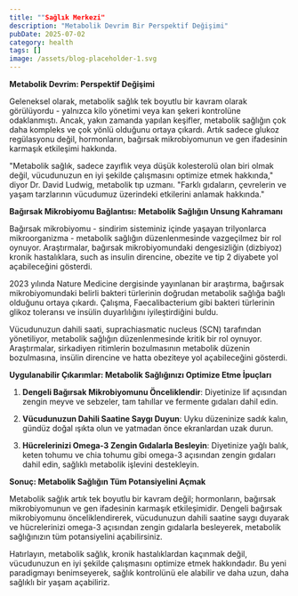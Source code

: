 ```yaml
---
title: ""Sağlık Merkezi"
description: "Metabolik Devrim Bir Perspektif Değişimi"
pubDate: 2025-07-02
category: health
tags: []
image: /assets/blog-placeholder-1.svg
---
```


**Metabolik Devrim: Perspektif Değişimi**

Geleneksel olarak, metabolik sağlık tek boyutlu bir kavram olarak görülüyordu - yalnızca kilo yönetimi veya kan şekeri kontrolüne odaklanmıştı. Ancak, yakın zamanda yapılan keşifler, metabolik sağlığın çok daha kompleks ve çok yönlü olduğunu ortaya çıkardı. Artık sadece glukoz regülasyonu değil, hormonların, bağırsak mikrobiyomunun ve gen ifadesinin karmaşık etkileşimi hakkında.

"Metabolik sağlık, sadece zayıflık veya düşük kolesterolü olan biri olmak değil, vücudunuzun en iyi şekilde çalışmasını optimize etmek hakkında," diyor Dr. David Ludwig, metabolik tıp uzmanı. "Farklı gıdaların, çevrelerin ve yaşam tarzlarının vücudumuz üzerindeki etkilerini anlamak hakkında."

**Bağırsak Mikrobiyomu Bağlantısı: Metabolik Sağlığın Unsung Kahramanı**

Bağırsak mikrobiyomu - sindirim sisteminiz içinde yaşayan trilyonlarca mikroorganizma - metabolik sağlığın düzenlenmesinde vazgeçilmez bir rol oynuyor. Araştırmalar, bağırsak mikrobiyomundaki dengesizliğin (dizbiyoz) kronik hastalıklara, such as insulin direncine, obezite ve tip 2 diyabete yol açabileceğini gösterdi.

2023 yılında Nature Medicine dergisinde yayınlanan bir araştırma, bağırsak mikrobiyomundaki belirli bakteri türlerinin doğrudan metabolik sağlığa bağlı olduğunu ortaya çıkardı. Çalışma, Faecalibacterium gibi bakteri türlerinin glikoz toleransı ve insülin duyarlılığını iyileştirdiğini buldu.

Vücudunuzun dahili saati, suprachiasmatic nucleus (SCN) tarafından yönetiliyor, metabolik sağlığın düzenlenmesinde kritik bir rol oynuyor. Araştırmalar, sirkadiyen ritimlerin bozulmasının metabolik düzenin bozulmasına, insülin direncine ve hatta obeziteye yol açabileceğini gösterdi.

**Uygulanabilir Çıkarımlar: Metabolik Sağlığınızı Optimize Etme İpuçları**

1. **Dengeli Bağırsak Mikrobiyomunu Önceliklendir**: Diyetinize lif açısından zengin meyve ve sebzeler, tam tahıllar ve fermente gıdaları dahil edin.

2. **Vücudunuzun Dahili Saatine Saygı Duyun**: Uyku düzeninize sadık kalın, gündüz doğal ışıkta olun ve yatmadan önce ekranlardan uzak durun.

3. **Hücrelerinizi Omega-3 Zengin Gıdalarla Besleyin**: Diyetinize yağlı balık, keten tohumu ve chia tohumu gibi omega-3 açısından zengin gıdaları dahil edin, sağlıklı metabolik işlevini destekleyin.

**Sonuç: Metabolik Sağlığın Tüm Potansiyelini Açmak**

Metabolik sağlık artık tek boyutlu bir kavram değil; hormonların, bağırsak mikrobiyomunun ve gen ifadesinin karmaşık etkileşimidir. Dengeli bağırsak mikrobiyomunu önceliklendirerek, vücudunuzun dahili saatine saygı duyarak ve hücrelerinizi omega-3 açısından zengin gıdalarla besleyerek, metabolik sağlığınızın tüm potansiyelini açabilirsiniz.

Hatırlayın, metabolik sağlık, kronik hastalıklardan kaçınmak değil, vücudunuzun en iyi şekilde çalışmasını optimize etmek hakkındadır. Bu yeni paradigmayı benimseyerek, sağlık kontrolünü ele alabilir ve daha uzun, daha sağlıklı bir yaşam açabiliriz.